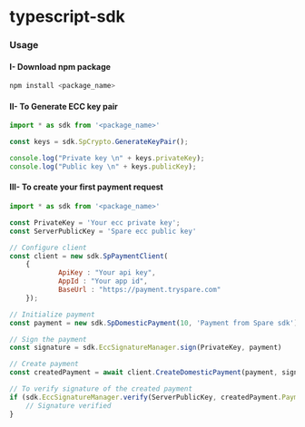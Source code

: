 # typescript-sdk

### Usage

#### I- Download npm package

```bash
npm install <package_name>
```

#### II- To Generate ECC key pair

```javascript
import * as sdk from '<package_name>'

const keys = sdk.SpCrypto.GenerateKeyPair();

console.log("Private key \n" + keys.privateKey);
console.log("Public key \n" + keys.publicKey);

```

#### III- To create your first payment request

```javascript
import * as sdk from '<package_name>'

const PrivateKey = 'Your ecc private key';
const ServerPublicKey = 'Spare ecc public key'

// Configure client
const client = new sdk.SpPaymentClient(
    {
            ApiKey : "Your api key",
            AppId : "Your app id",
            BaseUrl : "https://payment.tryspare.com"
    });

// Initialize payment
const payment = new sdk.SpDomesticPayment(10, 'Payment from Spare sdk');

// Sign the payment
const signature = sdk.EccSignatureManager.sign(PrivateKey, payment)

// Create payment
const createdPayment = await client.CreateDomesticPayment(payment, signature)

// To verify signature of the created payment
if (sdk.EccSignatureManager.verify(ServerPublicKey, createdPayment.Payment, createdPayment.Signature)) {
    // Signature verified
}
```
